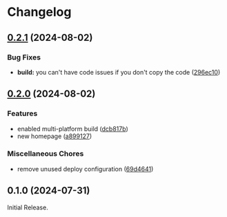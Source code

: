 # Changelog

## [0.2.1](https://github.com/Tbaile/banq-backend/compare/v0.2.0...v0.2.1) (2024-08-02)


### Bug Fixes

* **build:** you can't have code issues if you don't copy the code ([296ec10](https://github.com/Tbaile/banq-backend/commit/296ec1095bb30395aa350058f9ce9bba7ad26838))

## [0.2.0](https://github.com/Tbaile/banq-backend/compare/v0.1.0...v0.2.0) (2024-08-02)


### Features

* enabled multi-platform build ([dcb817b](https://github.com/Tbaile/banq-backend/commit/dcb817b22500e973fa830610a8fa42c1cfa46654))
* new homepage ([a899127](https://github.com/Tbaile/banq-backend/commit/a899127e3c47fd75e4a1e56818924a9c579a51bf))


### Miscellaneous Chores

* remove unused deploy configuration ([69d4641](https://github.com/Tbaile/banq-backend/commit/69d4641f46c0add551e22a655b8c43c4f2be1287))

## 0.1.0 (2024-07-31)

Initial Release.
